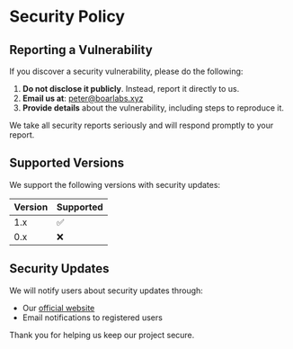 # Security Policy

## Reporting a Vulnerability

If you discover a security vulnerability, please do the following:

1. **Do not disclose it publicly**. Instead, report it directly to us.
2. **Email us at**: [peter@boarlabs.xyz](mailto:peter@boarlabs.xyz)
3. **Provide details** about the vulnerability, including steps to reproduce it.

We take all security reports seriously and will respond promptly to your report.

## Supported Versions

We support the following versions with security updates:

| Version | Supported          |
| ------- | ------------------ |
| 1.x     | :white_check_mark: |
| 0.x     | :x:                |

## Security Updates

We will notify users about security updates through:

- Our [official website](https://razom.com)
- Email notifications to registered users

Thank you for helping us keep our project secure.